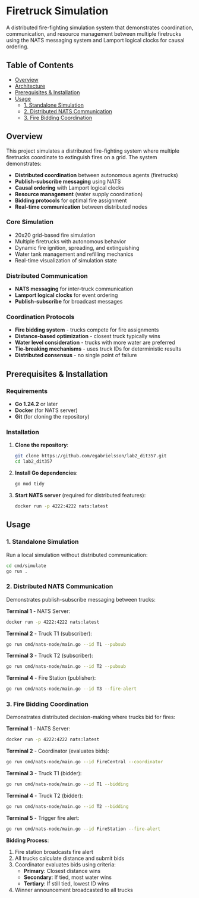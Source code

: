 # Firetruck Simulation

A distributed fire-fighting simulation system that demonstrates coordination, communication, and resource management between multiple firetrucks using the NATS messaging system and Lamport logical clocks for causal ordering.

## Table of Contents
- [Overview](#overview)
- [Architecture](#architecture)
- [Prerequisites & Installation](#prerequisites--installation)
- [Usage](#usage)
  - [1. Standalone Simulation](#1-standalone-simulation)
  - [2. Distributed NATS Communication](#2-distributed-nats-communication)
  - [3. Fire Bidding Coordination](#3-fire-bidding-coordination)

## Overview

This project simulates a distributed fire-fighting system where multiple firetrucks coordinate to extinguish fires on a grid. The system demonstrates:

- **Distributed coordination** between autonomous agents (firetrucks)
- **Publish-subscribe messaging** using NATS
- **Causal ordering** with Lamport logical clocks
- **Resource management** (water supply coordination)
- **Bidding protocols** for optimal fire assignment
- **Real-time communication** between distributed nodes

### Core Simulation
- 20x20 grid-based fire simulation
- Multiple firetrucks with autonomous behavior
- Dynamic fire ignition, spreading, and extinguishing
- Water tank management and refilling mechanics
- Real-time visualization of simulation state

### Distributed Communication
- **NATS messaging** for inter-truck communication
- **Lamport logical clocks** for event ordering
- **Publish-subscribe** for broadcast messages

### Coordination Protocols
- **Fire bidding system** - trucks compete for fire assignments
- **Distance-based optimization** - closest truck typically wins
- **Water level consideration** - trucks with more water are preferred
- **Tie-breaking mechanisms** - uses truck IDs for deterministic results
- **Distributed consensus** - no single point of failure


## Prerequisites & Installation

### Requirements
- **Go 1.24.2** or later
- **Docker** (for NATS server)
- **Git** (for cloning the repository)

### Installation

1. **Clone the repository**:
   ```bash
   git clone https://github.com/egabrielsson/lab2_dit357.git
   cd lab2_dit357
   ```

2. **Install Go dependencies**:
   ```bash
   go mod tidy
   ```

3. **Start NATS server** (required for distributed features):
   ```bash
   docker run -p 4222:4222 nats:latest
   ```

## Usage

### 1. Standalone Simulation

Run a local simulation without distributed communication:

```bash
cd cmd/simulate
go run .
```

### 2. Distributed NATS Communication

Demonstrates publish-subscribe messaging between trucks:

**Terminal 1** - NATS Server:
```bash
docker run -p 4222:4222 nats:latest
```

**Terminal 2** - Truck T1 (subscriber):
```bash
go run cmd/nats-node/main.go --id T1 --pubsub
```

**Terminal 3** - Truck T2 (subscriber):
```bash
go run cmd/nats-node/main.go --id T2 --pubsub
```

**Terminal 4** - Fire Station (publisher):
```bash
go run cmd/nats-node/main.go --id T3 --fire-alert
```

### 3. Fire Bidding Coordination

Demonstrates distributed decision-making where trucks bid for fires:

**Terminal 1** - NATS Server:
```bash
docker run -p 4222:4222 nats:latest
```

**Terminal 2** - Coordinator (evaluates bids):
```bash
go run cmd/nats-node/main.go --id FireCentral --coordinator
```

**Terminal 3** - Truck T1 (bidder):
```bash
go run cmd/nats-node/main.go --id T1 --bidding
```

**Terminal 4** - Truck T2 (bidder):
```bash
go run cmd/nats-node/main.go --id T2 --bidding
```

**Terminal 5** - Trigger fire alert:
```bash
go run cmd/nats-node/main.go --id FireStation --fire-alert
```

**Bidding Process**:
1. Fire station broadcasts fire alert
2. All trucks calculate distance and submit bids
3. Coordinator evaluates bids using criteria:
   - **Primary**: Closest distance wins
   - **Secondary**: If tied, most water wins  
   - **Tertiary**: If still tied, lowest ID wins
4. Winner announcement broadcasted to all trucks